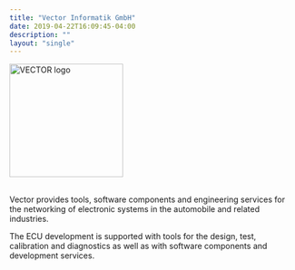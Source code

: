 ```yaml
---
title: "Vector Informatik GmbH"
date: 2019-04-22T16:09:45-04:00
description: ""
layout: "single"
---
```


<img src="../../images/members/vector-logo.svg" width="200px" alt="VECTOR logo" style="pointer-events:none;"><br><br>

Vector provides tools, software components and engineering services for the networking of electronic systems in the automobile and related industries.

The ECU development is supported with tools for the design, test, calibration and diagnostics as well as with software components and development services.